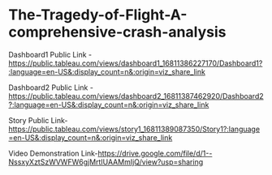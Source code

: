 # The-Tragedy-of-Flight-A-comprehensive-crash-analysis


Dashboard1 Public Link -https://public.tableau.com/views/dashboard1_16811386227170/Dashboard1?:language=en-US&:display_count=n&:origin=viz_share_link

Dashboard2 Public Link -https://public.tableau.com/views/dashboard2_16811387462920/Dashboard2?:language=en-US&:display_count=n&:origin=viz_share_link

Story Public Link-https://public.tableau.com/views/story1_16811389087350/Story1?:language=en-US&:display_count=n&:origin=viz_share_link

Video Demonstration Link-https://drive.google.com/file/d/1--NssxyXztSzWVWFW6gjMrtIUAAMmIjQ/view?usp=sharing
